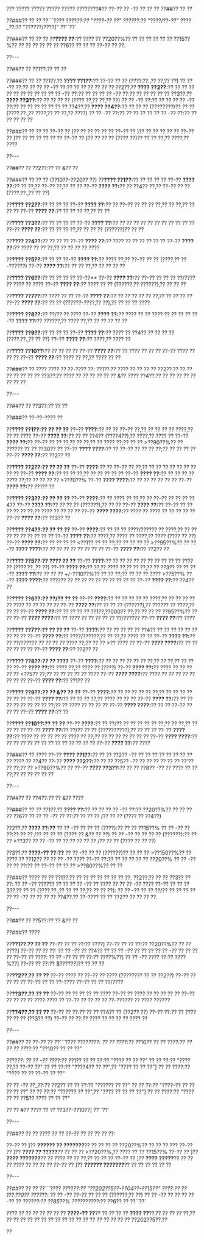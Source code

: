 ??? ????? ????? ????? ????? ????????#?? ??-?? ?? -?? ?? ?? ??
??##?? ?? ??

??###?? ?? ??
??```????
????_??:?? "????-?? ??"
????_??:?? "????/??-??"
????_??:?? "??????/????]"
??``??`

??###?? ?? ?? ??
??**???? ??:**?? ???? ?? ??20??%?? ?? ?? ?? ?? ?? ?? ??15??%?? ?? ?? ?? ?? ?? ?? ??6?? ?? ?? ?? ??-?? ?? ??.

??---

??##?? ?? ??1??:?? ?? ??

??###?? ?? ??
??1??.?? **???? ??1??:**?? ??-?? ?? ?? (????.??.,?? ??,?? ??)
??  ?? -?? ??:?? ??
??  ?? -?? ??:?? ?? ?? ?? ?? ?? ??
??2??.?? **???? ??2??:**?? ?? ?? ?? ?? ?? ?? ?? ?? ??
??  ?? -?? ??:?? ?? ??
??  ?? -?? ??:?? ?? ?? ?? ?? ??
??3??.?? **???? ??3??:**?? ?? ?? ?? ?? (???? ??,?? ??,?? ??)
??  ?? -?? ??:?? ?? ??
??  ?? -?? ??:?? ?? ?? ?? ?? ?? ?? ??
??4??.?? **???? ??4??:**?? ?? ?? ?? (????????)?? ?? ?? (????.??.,?? ????,?? ?? ??,?? ????)
??  ?? -?? ??:?? ?? ?? ?? ??
??  ?? -?? ??:?? ?? ?? ?? ?? ??

??###?? ?? ?? ??
??-?? ?? ]?? ?? ?? ?? ?? ??
??-?? ?? ]?? ?? ?? ?? ?? ??
??-?? ?? ]?? ?? ?? ?? ?? ?? ??
??-?? ?? ]?? ?? ?? ?? (???? ??)?? ?? ?? ??,?? ????,?? ????

??---

??##?? ?? ??2??:?? ?? &?? ??

??###?? ?? ?? ?? (??10??-??20?? ??)
??**???? ??1??:**?? ?? ?? ?? ??
??-?? **???? ??:**?? ?? ??,?? ??-?? ??,?? ?? ??
??-?? **???? ??:**?? ?? ??4?? ??,?? ??-?? ?? ?? (????.??.,?? ?? ??)

??**???? ??2??:**?? ?? ?? ??
??-?? **???? ??:**?? ?? ??-?? ?? ?? ?? ??,?? ?? ??,?? ?? ?? ??
??-?? **???? ??:**?? ?? ?? ?? ??,?? ?? ??

??**???? ??3??:**?? ?? ?? ?? ??
??-?? **???? ??:**?? ?? ?? ?? ?? ?? ?? ?? ?? ?? ?? ??
??-?? **???? ??:**?? ?? ?? ?? ??,?? ?? ?? ?? (??????)?? ?? ??

??**???? ??4??:**?? ?? ?? ??
??-?? **???? ??:**?? ???? ?? ?? ?? ?? ?? ??
??-?? **???? ??:**?? ???? ?? ?? ??,?? ?? ?? ?? ?? ????

??**???? ??5??:**?? ?? ??
??-?? **???? ??:**?? ???? ??,?? ??-?? ?? ?? (????,?? ??-??????)
??-?? **???? ??:**?? ?? ?? ??,?? ?? ?? ?? ??

??**???? ??6??:**?? ?? ?? ?? ?? ??-??**
??-?? **???? ??:**?? ??-?? ?? ?? ?? ??/???? ?? ???? ?? ????
??-?? **???? ??:**?? ???? ?? ?? (??????,?? ??????),?? ?? ?? ??

??**???? ??7??:**?? ???? ?? ??
??-?? **???? ??:**?? ?? ?? ?? ?? ?? ??,?? ?? ?? ?? ??
??-?? **???? ??:**?? ?? ?? (??????-????,?? ??),?? ?? ?? ?? ????

??**???? ??8??:**?? ??/?? ?? ????
??-?? **???? ??:**?? ???? ?? ?? ???? ?? ?? ?? ??
??-?? **???? ??:**?? ??????,?? ???? ??,?? ?? ?? ?? ?? ??

??**???? ??9??:**?? ?? ?? ??
??-?? **???? ??:**?? ???? ?? ??4?? ?? ?? ?? ?? (????.??.,?? ?? ??)
??-?? **???? ??:**?? ????,?? ???? ??

??**???? ??10??:**?? ?? ?? ?? ??
??-?? **???? ??:**?? ?? ???? ?? ?? ?? ??-?? ???? ?? ?? ??
??-?? **???? ??:**?? ???? ?? ??,?? ???? ?? ??

??###?? ?? ????
???? ?? ??-???? ??:
??1??.?? ???? ?? ?? ?? ??
??2??.?? ?? ?? ?? ?? ?? ?? ??
??3??.?? ???? ?? ?? ?? ?? ?? ?? &?? ????
??4??.?? ?? ?? ?? ?? ?? ?? ?? ??

??---

??##?? ?? ??3??:?? ?? ??

??###?? ??-??-???? ??

??**???? ??1??:?? ?? ?? ??**
??-?? **????:**?? ?? ?? ??-?? ??,?? ?? ?? ?? ?? ????,?? ?? ?? ????
??-?? **???? ??:**?? ?? ?? ??4?? (????4??),?? ????,?? ???? ??
??-?? **???? ??:**?? ??-?? ?? ?? ??,?? ?? ??,?? ?? ???? ??;?? ?? ?? >??90??%?? ?? ?????? ?? ?? ??30?? ??
??-?? **???? ????:**?? ?? ??-?? ?? ?? ?? ??;?? ?? ?? ?? ??
??-?? **???? ??:**?? ??2?? ??

??**???? ??2??:?? ?? ?? ??**
??-?? **????:**?? ?? ??-?? ?? ??,?? ?? ?? ?? ?? ?? ?? ?? ?? ??
??-?? **???? ??:**?? ?? ?? ??,?? ?? ?? ?? ?? ??
??-?? **???? ??:**?? ?? ?? ?? ?? ???? ??;?? ?? ?? ?? ?? >??70??%
??-?? **???? ????:**?? ?? ?? ?? ?? ?? ??
??-?? **???? ??:**?? ??1?? ??

??**???? ??3??:?? ?? ?? ??**
??-?? **????:**?? ?? ???? ?? ??,?? ?? ??-?? ?? ?? ?? ??4??
??-?? **???? ??:**?? ?? ?? ?? (??????),?? ?? ??
??-?? **???? ??:**?? ??-?? ?? ?? ?? ?? ?? ??;?? ???? ?? ?? ?? ??
??-?? **???? ????:**?? ???? ?? ???? ?? ?? ?? ?? ??
??-?? **???? ??:**?? ??3?? ??

??**???? ??4??:?? ?? ?? ??**
??-?? **????:**?? ?? ?? ?? ????/?????? ?? ????,?? ?? ?? ?? ?? ?? ?? ?? ?? ??
??-?? **???? ??:**?? ????,?? ???? ?? ????,?? ???? (???? ?? ??)
??-?? **???? ??:**?? ?? ?? ?? ?? <??1?? ?? ?? ??;?? ?? ?? ?? ?? >??95??%?? ??
??-?? **???? ????:**?? ?? ?? ?? ?? ?? ?? ?? ??
??-?? **???? ??:**?? ??2?? ??

??**???? ??5??:?? ???? ?? ??**
??-?? **????:**?? ?? ?? ?? ?? ?? ?? ?? ?? ?? ?? ???? ?? (????.??.,?? ??)
??-?? **???? ??:**?? ??,?? ???? ??,?? ?? ??,?? ?? ??3?? ?? ??
??-?? **???? ??:**?? ?? ?? ?? +/-??10??%?? ?? ?? ??;?? ?? ?? ?? ???? >??5??%
??-?? **???? ????:**?? ?????? ?? ?? ?? ?? ?? ?? ?? ?? ?? ??
??-?? **???? ??:**?? ??4?? ??

??**???? ??6??:?? ??/?? ?? ??**
??-?? **????:**?? ?? ?? ?? ?? ?? ????,?? ?? ?? ?? ?? ?? ???? ?? ?? ?? ?? ??
??-?? **???? ??:**?? ?? ?? ?? (??????),?? ?????? ?? ????,?? ?? ??
??-?? **???? ??:**?? ?? ?? ?? ?? ??1??,??000?? ??;?? ?? ?? ?? ??95??%?? ?? ??
??-?? **???? ????:**?? ?? ???? ?? ?? ?? ?? ?? ??/??????
??-?? **???? ??:**?? ????

??**???? ??7??:?? ?? ?? ??**
??-?? **????:**?? ?? ?? ?? ?? ?? ??4?? ?? ?? ?? ?? ?? ?? ?? ?? ??
??-?? **???? ??:**?? ????/??????,?? ?? ??,?? ???? ?? ??
??-?? **???? ??:**?? ?? ??/?????? ?? ?? ?? ?? ???? ??;?? ?? ?? >?? ???? ??
??-?? **???? ????:**?? ?? ?? ?? ?? ?? ??
??-?? **???? ??:**?? ??2?? ??

??**???? ??8??:?? ?? ????**
??-?? **????:**?? ?? ?? ?? ?? ?? ?? ??,?? ?? ??,?? ?? ?? ??
??-?? **???? ??:**?? ???? ??,?? ???? ?? (????)
??-?? **???? ??:**?? ???? ?? ?? ?? ?? ?? <??5?? ??;?? ?? ?? ?? ?? ?? ????
??-?? **???? ????:**?? ???? ?? ?? ?? ?? ?? ?? ?? ??
??-?? **???? ??:**?? ??1?? ??

??**???? ??9??:?? ?? &?? ?? ??**
??-?? **????:**?? ?? ?? ?? ?? ?? ??,?? ?? ?? ?? ?? ?? ?? ??
??-?? **???? ??:**?? ?? ?? ?? ??,?? ???? ?? ?? ??
??-?? **???? ??:**?? ?? ?? ?? ?? ?? ?? ?? ?? ??;?? ?? ???? ?? ?? ?? ??
??-?? **???? ????:**?? ?? ?? ??-?? ?? ?? ??
??-?? **???? ??:**?? ??

??**???? ??10??:?? ?? ??**
??-?? **????:**?? ?? ??/?? ?? ?? ?? ?? ?? ??,?? ?? ??,?? ?? ?? ?? ??
??-?? **???? ??:**?? ??/?? ?? ?? (??????????),?? ?? ?? ??
??-?? **???? ??:**?? ???? ?? ?? ?? ?? ?? ???? ?? ??;?? ?? ?? ?? ?? ?? ?? ??
??-?? **???? ????:**?? ?? ?? ?? ?? ?? ?? ?? ?? ?? ?? ?? ?? ??
??-?? **???? ??:**?? ????

??###?? ?? ????
??-?? **???? ??1??:**?? ?? ?? ??2?? -?? ?? ?? ?? ?? ?? ?? ?? ?? ?? ???? ?? ??4??
??-?? **???? ??2??:**?? ?? ?? ??5?? -?? ?? ?? ?? ?? ?? ?? ??'?? ?? ??;?? ?? >??90??%?? ??
??-?? **???? ??3??:**?? ?? ?? ??8?? -?? ?? ???? ?? ?? ??;?? ?? ?? ?? ?? ??

??---

??##?? ?? ??4??:?? ?? &?? ????

??###?? ?? ??
??1??.?? **???? ??:**?? ?? ??
??  ?? -?? ??:?? ??20??%?? ?? ?? ?? ?? ??6?? ??
??  ?? -?? ?? ??:?? ?? ?? ?? /?? ?? ?? (???? ?? ??4??)

??2??.?? **???? ??:??**
??  ?? -?? ?? ?? ?? (????):?? ?? ?? ??15??%
??    ?? -?? ?? ??:?? ?? ?? /?? ?? ?? ?? (???? ?? &?? ?? ??)
??  ?? -?? ?? ?? ?? ?? (??????):?? ?? ?? >??3??
??    ?? -?? ?? ??:?? ?? ?? ?? /?? ?? ?? (???? ?? ?? ??)

??3??.?? **????-?? ??:??**
??  ?? -?? ?? ?? (??????)?? ??:?? ?? >??150??%?? ?? ???? ?? ??12?? ??
??  ?? -?? ???? ??-?? ??:?? ?? ?? ?? ?? ?? ??20??%
??  ?? -?? ?? ?? ??:?? ?? ??-?? ?? ?? ?? >??80??%?? ?? ??

??###?? ???? ?? ??
??1??.?? ?? ?? ?? ?? ?? ?? ?? ??.
??2??.?? ?? ?? ??3?? ?? ??:
??  ?? -?? ?????? ?? ??
??  ?? -?? ?? ???? ??
??  ?? -?? ???? ??-?? ?? ??
??3??.?? ?? ?? (????.??.,?? ?? ?? ??,?? ?? ?? ??):
??  ?? -?? ?? ?? ??/?? ?? ?? ?? ??
??  ?? -?? ?? ?? ?? ??
??4??.?? ??-???? ?? ?? ??2?? ?? ?? ?? ??.

??---

??##?? ?? ??5??:?? ?? &?? ??

??###?? ????

??**??1??.?? ?? ??**
??-?? ?? ?? ??:?? ????]
??-?? ?? ?? ??:?? ??20??%?? ?? ?? ????]
??-?? ?? ?? ??:
?? ?? -?? ?? ??4?? ??
?? ?? -?? ?? ?? ??
?? ?? -?? ?? ?? ?? ??
??-?? ?? ????:
?? ?? -?? ?? ?? ??:?? ????%??]
?? ?? -?? ???? ??:?? ????%??]
??-?? ?? ??:?? $??????]?? ?? ?? ??

??**??2??.?? ?? ??**
??-?? ???? ??
??-?? ?? ???? (???????? ?? ?? ??2??)
??-?? ?? ?? ?? ??
??-?? ?? ?? ??-????
??-?? ?? ?? ??/????

??**??3??.?? ?? ??**
??-?? ?? ?? ?? ?? ?? ????
??-?? ?? ???? ?? ?? ?? ?? ??
??-?? ?? ?? ?? ?? ???? ???? ??
??-?? ?? ?? ?? ?? ??-?????? ?? ???? ??????

??**??4??.?? ?? ??**
??-?? ?? ??:?? ?? ?? ??4?? ?? (??2?? ??)
??-?? ??:?? ?? ???? ?? ?? ?? (??3?? ??)
??-?? ?? ??:?? ???? ?? ?? ?? ?? ???? ??

??---

??##?? ?? ??-?? ??
??```????
????_????:
?? ?? ??_??:?? ??10??
?? ?? ??_??:?? ??
?? ?? ??_??:?? "??10?? ?? ?? ??"

????_??:
?? ?? -?? ??_??:?? ??1??
??   ?? ??:?? "???? ?? ?? ??"
??   ?? ??:?? "???? ??,?? ??-?? ??"
??   ?? ??:?? "????4?? ?? ??",?? "???? ?? ?? ??"]
??   ?? ????:?? "???? ?? ?? ??-?? ?? ??"

?? ?? -?? ??_??:?? ??2??
??   ?? ??:?? "?????? ?? ??"
??   ?? ??:?? "????-?? ?? ?? ?? ?? ??"
??   ?? ??:?? "?????? ?? ??",?? "???? ?? ?? ?? ??"]
??   ?? ????:?? "???? ?? ?? ??5?? ???? ?? ?? ??"

?? ?? #?? ???? ?? ?? ??3??-??10??]
??``??`

??---

??##?? ?? ??
???? ?? ?? ??-?? ?? ?? ?? ?? ??:

??-?? ?? ]?? **?????? ?? ???????**?? ?? ?? ?? ?? ??20??%?? ?? ?? ?? ???
??-?? ?? ]?? **???? ?? ?????**?? ?? ?? ?? >??20??%,?? ???? ?? ?? ??15??%
??-?? ?? ]?? **???? ???????**?? ?? ???? ?? ?? ??,?? ?? ?? ??
??-?? ?? ]?? **???? ?????**?? ?? ?? ?? ???? ?? ?? ?? ??
??-?? ?? ]?? **?????? ???????**?? ?? ?? ?? ?? ?? ??

??---

??##?? ?? ??
??```????
????_??:?? "??202??5??-??04??-??15??"
????:?? ??1??.??0??
????_??:
?? ?? -?? ??-?? ?? ?? ?? (??????,?? ??)
?? ?? -?? ?? ?? ?? ??-?? ??
????_??:?? ??85??%
????_??_??_??:?? ??6?? ??
??``??`

???? ?? ?? ?? ?? ?? ?? ?? **????-?? ??**?? ?? ?? ?? ?? **???? ??**??.?? ?? ?? ?? ??,?? ?? ?? ?? ?? ?? ?? ?? ?? ?? ?? ?? ?? ?? ?? ?? ?? ?? ?? ??202??5??.??

??